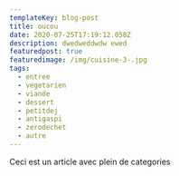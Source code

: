 ```yaml
---
templateKey: blog-post
title: oucou
date: 2020-07-25T17:19:12.058Z
description: dwedweddwdw ewed
featuredpost: true
featuredimage: /img/cuisine-3-.jpg
tags:
  - entree
  - vegetarien
  - viande
  - dessert
  - petitdej
  - antigaspi
  - zerodechet
  - autre
---
```


Ceci est un article avec plein de categories
